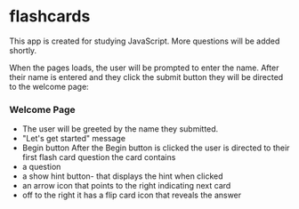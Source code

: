 # flashcards

This app is created for studying JavaScript. More questions will be added shortly. 

When the pages loads, the user will be prompted to enter the name. 
After their name is entered and they click the submit button they will be directed to the welcome page: 
### Welcome Page 
* The user will be greeted by the name they submitted. 
* "Let's get started" message 
* Begin button 
After the Begin button is clicked the user is directed to their first flash card question the card contains 
* a question 
* a show hint button- that displays the hint when clicked 
* an arrow icon that points to the right indicating next card 
* off to the right it has a flip card icon that reveals the answer 

